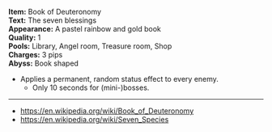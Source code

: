 **Item:** Book of Deuteronomy
<br>
**Text:** The seven blessings
<br>
**Appearance:** A pastel rainbow and gold book
<br>
**Quality:** 1
<br>
**Pools:** Library, Angel room, Treasure room, Shop
<br>
**Charges:** 3 pips
<br>
**Abyss:** Book shaped

- Applies a permanent, random status effect to every enemy.
  - Only 10 seconds for (mini-)bosses.

---

- https://en.wikipedia.org/wiki/Book_of_Deuteronomy
- https://en.wikipedia.org/wiki/Seven_Species